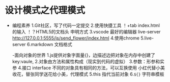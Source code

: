 # 设计模式之代理模式

- 编程素养
    1.Git社区，写了代码一定提交
    2.使用快捷工具
        ！+tab index.html 的输入
        ！？HTML5的文档头 申明方式
    3.vscode 最好的编辑器
        live-server
        http://127.0.0.1:5555/js/send_flower/index.html
    4.使用chrome
    5.live-server
    6.markdown 文档格式

    -面向对象的世界
    1.js提供对象字面量{}，边描述边把对象在内存中创建了
        key:vaule,
    2.对象由方法和属性构成（现实到代码的虚拟）
    3.参数：形参和实参
    4.接口 interface
        不同的对象具有相同的方法，可以互换使用
        小红代替小美收花，替张同学送花给小美，代理模式
    5.this  指代当前对象
    6.`${}` 字符串模板
